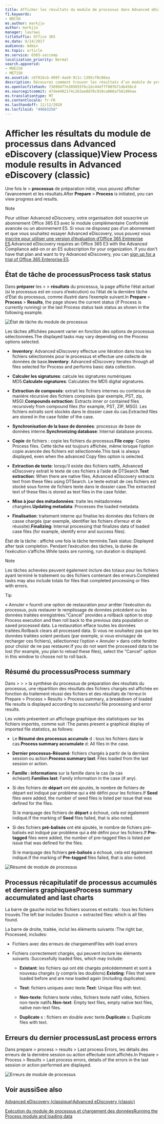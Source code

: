 ```yaml
---
title: Afficher les résultats du module de processus dans Advanced eDiscovery
f1.keywords:
- NOCSH
ms.author: markjjo
author: markjjo
manager: laurawi
titleSuffix: Office 365
ms.date: 9/14/2017
audience: Admin
ms.topic: article
ms.service: O365-seccomp
localization_priority: Normal
search.appverid:
- MOE150
- MET150
ms.assetid: c6f016cb-409f-4ae9-911c-1395cf0c86ea
description: Découvrez comment trouver les résultats d’un module de processus exécuté dans Advanced eDiscovery, y compris l’état de la tâche et le résumé des processus.
ms.openlocfilehash: 73699d77e305055f6c2dc444fff00fb714b458cd
ms.sourcegitcommit: 47de4402174c263ae8d70c910ca068a7581d04ae
ms.translationtype: MT
ms.contentlocale: fr-FR
ms.lasthandoff: 12/12/2020
ms.locfileid: "49663258"
---
```

# <a name="view-process-module-results-in-advanced-ediscovery-classic"></a><span data-ttu-id="5a96c-103">Afficher les résultats du module de processus dans Advanced eDiscovery (classique)</span><span class="sxs-lookup"><span data-stu-id="5a96c-103">View Process module results in Advanced eDiscovery (classic)</span></span>

<span data-ttu-id="5a96c-104">Une  fois le \> **processus** de préparation initié, vous pouvez afficher l’avancement et les résultats.</span><span class="sxs-lookup"><span data-stu-id="5a96c-104">After **Prepare** \> **Process** is initiated, you can view progress and results.</span></span> 
  
> [!NOTE]
> <span data-ttu-id="5a96c-p101">Pour utiliser Advanced eDiscovery, votre organisation doit souscrire un abonnement Office 365 E3 avec le module complémentaire Conformité avancée ou un abonnement E5. Si vous ne disposez pas d’un abonnement et que vous souhaitez essayer Advanced eDiscovery, vous pouvez vous [inscrire pour utiliser une version d’évaluation d’Office 365 Entreprise E5](https://go.microsoft.com/fwlink/p/?LinkID=698279).</span><span class="sxs-lookup"><span data-stu-id="5a96c-p101">Advanced eDiscovery requires an Office 365 E3 with the Advanced Compliance add-on or an E5 subscription for your organization. If you don't have that plan and want to try Advanced eDiscovery, you can [sign up for a trial of Office 365 Enterprise E5](https://go.microsoft.com/fwlink/p/?LinkID=698279).</span></span> 
  
## <a name="process-task-status"></a><span data-ttu-id="5a96c-107">État de tâche de processus</span><span class="sxs-lookup"><span data-stu-id="5a96c-107">Process task status</span></span>

<span data-ttu-id="5a96c-108">Dans **préparer** les \>  \> **résultats** du processus, la page affiche l’état actuel (si le processus est en cours d’exécution) ou l’état de la dernière tâche d’État du processus, comme illustré dans l’exemple suivant.</span><span class="sxs-lookup"><span data-stu-id="5a96c-108">In **Prepare** \> **Process** \> **Results**, the page shows the current status (if Process is currently running) or the last Process status task status as shown in the following example.</span></span>
  
![État de tâche du module de processus](../media/9430f9e7-a4dd-47c7-ac2e-2c6a60fc948b.png)
  
<span data-ttu-id="5a96c-110">Les tâches affichées peuvent varier en fonction des options de processus sélectionnées.</span><span class="sxs-lookup"><span data-stu-id="5a96c-110">The displayed tasks may vary depending on the Process options selected.</span></span> 
  
- <span data-ttu-id="5a96c-111">**Inventory**: Advanced eDiscovery effectue une itération dans tous les fichiers sélectionnés pour le processus et effectue une collecte de données de base.</span><span class="sxs-lookup"><span data-stu-id="5a96c-111">**Inventory**: Advanced eDiscovery iterates through all files selected for Process and performs basic data collection.</span></span>
    
- <span data-ttu-id="5a96c-112">**Calculer les signatures**: calcule les signatures numériques MD5.</span><span class="sxs-lookup"><span data-stu-id="5a96c-112">**Calculate signatures**: Calculates the MD5 digital signatures.</span></span>
    
- <span data-ttu-id="5a96c-113">**Extraction de composés**: extrait les fichiers internes ou contenus de manière récursive des fichiers composés (par exemple, PST, zip, MSG).</span><span class="sxs-lookup"><span data-stu-id="5a96c-113">**Compounds extraction**: Extracts inner or contained files recursively from compound files (for example, PST, ZIP, MSG).</span></span> <span data-ttu-id="5a96c-114">Les fichiers extraits sont stockés dans le dossier case du cas.</span><span class="sxs-lookup"><span data-stu-id="5a96c-114">Extracted files are stored in the case folder of the case.</span></span>
    
- <span data-ttu-id="5a96c-115">**Synchronisation de la base de données**: processus de base de données interne.</span><span class="sxs-lookup"><span data-stu-id="5a96c-115">**Synchronizing database**: Internal database process.</span></span>
    
- <span data-ttu-id="5a96c-116">**Copie** de fichiers : copie les fichiers du processus.</span><span class="sxs-lookup"><span data-stu-id="5a96c-116">**File copy**: Copies Process files.</span></span> <span data-ttu-id="5a96c-117">Cette tâche est toujours affichée, même lorsque l’option copie avancée des fichiers est sélectionnée.</span><span class="sxs-lookup"><span data-stu-id="5a96c-117">This task is always displayed, even when the advanced Copy files option is selected.</span></span>
    
- <span data-ttu-id="5a96c-118">**Extraction de texte**: lorsqu’il existe des fichiers natifs, Advanced eDiscovery extrait le texte de ces fichiers à l’aide de DTSearch.</span><span class="sxs-lookup"><span data-stu-id="5a96c-118">**Text extraction**: When there are native files, Advanced eDiscovery extracts text from these files using DTSearch.</span></span> <span data-ttu-id="5a96c-119">Le texte extrait de ces fichiers est stocké sous forme de fichiers texte dans le dossier case.</span><span class="sxs-lookup"><span data-stu-id="5a96c-119">The extracted text of these files is stored as text files in the case folder.</span></span>
    
- <span data-ttu-id="5a96c-120">**Mise à jour des métadonnées**: traite les métadonnées chargées.</span><span class="sxs-lookup"><span data-stu-id="5a96c-120">**Updating metadata**: Processes the loaded metadata.</span></span> 
    
- <span data-ttu-id="5a96c-121">**Finalisation**: traitement interne qui finalise les données des fichiers de casse chargés (par exemple, identifier les fichiers d’erreur et de réussite).</span><span class="sxs-lookup"><span data-stu-id="5a96c-121">**Finalizing**: Internal processing that finalizes data of loaded case files (for example, identify error and success files).</span></span> 
    
<span data-ttu-id="5a96c-122">État de la tâche : affiché une fois la tâche terminée.</span><span class="sxs-lookup"><span data-stu-id="5a96c-122">Task status: Displayed after task completion.</span></span> <span data-ttu-id="5a96c-123">Pendant l’exécution des tâches, la durée de l’exécution s’affiche.</span><span class="sxs-lookup"><span data-stu-id="5a96c-123">While tasks are running, run duration is displayed.</span></span>
  
> [!NOTE]
> <span data-ttu-id="5a96c-124">Les tâches achevées peuvent également inclure des totaux pour les fichiers ayant terminé le traitement ou des fichiers contenant des erreurs.</span><span class="sxs-lookup"><span data-stu-id="5a96c-124">Completed tasks may also include totals for files that completed processing or files with errors.</span></span> 
  
> [!TIP]
> <span data-ttu-id="5a96c-125">« Annuler » fournit une option de restauration pour arrêter l’exécution du processus, puis restaurer le remplissage de données précédent ou les données traitées enregistrées.</span><span class="sxs-lookup"><span data-stu-id="5a96c-125">"Cancel" provides a rollback option to stop Process execution and then roll back to the previous data population or saved processed data.</span></span> <span data-ttu-id="5a96c-126">La restauration efface toutes les données traitées.</span><span class="sxs-lookup"><span data-stu-id="5a96c-126">Rollback clears all processed data.</span></span> <span data-ttu-id="5a96c-127">Si vous ne souhaitez pas que les données traitées soient perdues (par exemple, si vous envisagez de recharger ces fichiers), sélectionnez l’option « Annuler » dans cette fenêtre pour choisir de ne pas restaurer.</span><span class="sxs-lookup"><span data-stu-id="5a96c-127">If you do not want the processed data to be lost (for example, you plan to reload these files), select the "Cancel" option in this window to choose not to roll back.</span></span> 
  
## <a name="process-summary"></a><span data-ttu-id="5a96c-128">Résumé du processus</span><span class="sxs-lookup"><span data-stu-id="5a96c-128">Process summary</span></span>

<span data-ttu-id="5a96c-129">Dans \> \> \> la synthèse du processus de préparation des résultats du processus, une répartition des résultats des fichiers chargés est affichée en fonction du traitement réussi des fichiers et des résultats de l’erreur.</span><span class="sxs-lookup"><span data-stu-id="5a96c-129">In Prepare \> Process \> Results \> Process summary, a breakdown of loaded file results is displayed according to successful file processing and error results.</span></span>
  
<span data-ttu-id="5a96c-130">Les volets présentent un affichage graphique des statistiques sur les fichiers importés, comme suit :</span><span class="sxs-lookup"><span data-stu-id="5a96c-130">The panes present a graphical display of imported file statistics, as follows:</span></span>
  
- <span data-ttu-id="5a96c-131">Le **Résumé des processus accumule** d : tous les fichiers dans le cas.</span><span class="sxs-lookup"><span data-stu-id="5a96c-131">**Process summary accumulate** d: All files in the case.</span></span>
    
- <span data-ttu-id="5a96c-132">**Dernier processus-Résumé**: fichiers chargés à partir de la dernière session ou action.</span><span class="sxs-lookup"><span data-stu-id="5a96c-132">**Process summary last**: Files loaded from the last session or action.</span></span> 
    
- <span data-ttu-id="5a96c-133">**Famille : informations** sur la famille dans le cas (le cas échéant).</span><span class="sxs-lookup"><span data-stu-id="5a96c-133">**Families last**: Family information in the case (if any).</span></span>
    
- <span data-ttu-id="5a96c-134">Si des fichiers de **départ** ont été ajoutés, le nombre de fichiers de départ est indiqué par problème qui a été défini pour les fichiers.</span><span class="sxs-lookup"><span data-stu-id="5a96c-134">If **Seed** files were added, the number of seed files is listed per issue that was defined for the files.</span></span> 
    
    <span data-ttu-id="5a96c-135">Si le marquage des fichiers de **départ** a échoué, cela est également indiqué.</span><span class="sxs-lookup"><span data-stu-id="5a96c-135">If the marking of **Seed** files failed, that is also noted.</span></span> 
    
- <span data-ttu-id="5a96c-136">Si des fichiers **pré-balisés** ont été ajoutés, le nombre de fichiers pré-balisés est indiqué par problème qui a été défini pour les fichiers.</span><span class="sxs-lookup"><span data-stu-id="5a96c-136">If **Pre-tagged** files were added, the number of pre-tagged files is listed per issue that was defined for the files.</span></span> 
    
    <span data-ttu-id="5a96c-137">Si le marquage des fichiers **pré-balisés** a échoué, cela est également indiqué.</span><span class="sxs-lookup"><span data-stu-id="5a96c-137">If the marking of **Pre-tagged** files failed, that is also noted.</span></span> 
    
![Résumé de module de processus](../media/2086a691-9e3d-4117-beb2-a5c3a9a4cc94.png)
  
## <a name="process-summary-accumulated-and-last-charts"></a><span data-ttu-id="5a96c-139">Processus récapitulatif de processus accumulés et derniers graphiques</span><span class="sxs-lookup"><span data-stu-id="5a96c-139">Process summary accumulated and last charts</span></span>

<span data-ttu-id="5a96c-140">La barre de gauche inclut les fichiers sources et extraits : tous les fichiers trouvés.</span><span class="sxs-lookup"><span data-stu-id="5a96c-140">The left bar includes Source + extracted files: which is all files found.</span></span> 
  
<span data-ttu-id="5a96c-141">La barre de droite, traitée, inclut les éléments suivants :</span><span class="sxs-lookup"><span data-stu-id="5a96c-141">The right bar, Processed, includes:</span></span>
  
- <span data-ttu-id="5a96c-142">Fichiers avec des erreurs de chargement</span><span class="sxs-lookup"><span data-stu-id="5a96c-142">Files with load errors</span></span>
    
- <span data-ttu-id="5a96c-143">Fichiers correctement chargés, qui peuvent inclure les éléments suivants :</span><span class="sxs-lookup"><span data-stu-id="5a96c-143">Successfully loaded files, which may include:</span></span> 
    
  - <span data-ttu-id="5a96c-144">**Existant**: les fichiers qui ont été chargés précédemment et sont à nouveau chargés (y compris les doublons).</span><span class="sxs-lookup"><span data-stu-id="5a96c-144">**Existing**: Files that were loaded before and are now loaded again (including duplicates).</span></span>
    
  - <span data-ttu-id="5a96c-145">**Text**: fichiers uniques avec texte.</span><span class="sxs-lookup"><span data-stu-id="5a96c-145">**Text**: Unique files with text.</span></span>
    
  - <span data-ttu-id="5a96c-146">**Non-texte**: fichiers texte vides, fichiers texte natif vides, fichiers non-texte natifs.</span><span class="sxs-lookup"><span data-stu-id="5a96c-146">**Non-text**: Empty text files, empty native text files, native non-text files.</span></span> 
    
  - <span data-ttu-id="5a96c-147">**Duplicate** s : fichiers en double avec texte.</span><span class="sxs-lookup"><span data-stu-id="5a96c-147">**Duplicate** s: Duplicate files with text.</span></span>
    
## <a name="last-process-errors"></a><span data-ttu-id="5a96c-148">Erreurs du dernier processus</span><span class="sxs-lookup"><span data-stu-id="5a96c-148">Last process errors</span></span>

<span data-ttu-id="5a96c-149">Dans prepare \> process \> results \> Last process Errors, les détails des erreurs de la dernière session ou action effectuée sont affichés.</span><span class="sxs-lookup"><span data-stu-id="5a96c-149">In Prepare \> Process \> Results \> Last process errors, details of the errors in the last session or action performed are displayed.</span></span>
  
![Erreurs de module de processus](../media/4771d0f4-4217-445a-9ba4-8b6541c5ad09.png)
  
## <a name="see-also"></a><span data-ttu-id="5a96c-151">Voir aussi</span><span class="sxs-lookup"><span data-stu-id="5a96c-151">See also</span></span>

[<span data-ttu-id="5a96c-152">Advanced eDiscovery (classique)</span><span class="sxs-lookup"><span data-stu-id="5a96c-152">Advanced eDiscovery (classic)</span></span>](office-365-advanced-ediscovery.md)
  
[<span data-ttu-id="5a96c-153">Exécution du module de processus et chargement des données</span><span class="sxs-lookup"><span data-stu-id="5a96c-153">Running the Process module and loading data</span></span>](run-the-process-module-and-load-data-in-advanced-ediscovery.md)

